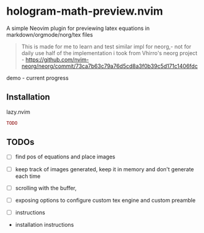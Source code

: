 # hologram-math-preview.nvim

A simple Neovim plugin for previewing latex equations in markdown/orgmode/norg/tex files 

> This is made for me to learn and test similar impl for neorg,- not for daily use
> half of the implementation i took from Vhirro's neorg project - https://github.com/nvim-neorg/neorg/commit/73ca7b63c79a76d5cd8a3f0b39c5d171c1406fdc

demo - current progress


## Installation

lazy.nvim
```lua
TODO
```
## TODOs

- [ ] find pos of equations and place images
- [ ] keep track of images generated, keep it in memory and don't generate each time
- [ ] scrolling with the buffer, 
- [ ] exposing options to configure custom tex engine and custom preamble
- [ ] instructions


- installation instructions



